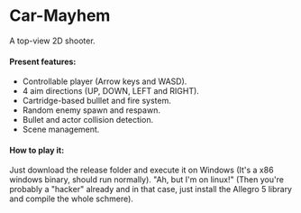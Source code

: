 # Car-Mayhem
A top-view 2D shooter.

#### Present features:

* Controllable player (Arrow keys and WASD).
* 4 aim directions (UP, DOWN, LEFT and RIGHT).
* Cartridge-based bulllet and fire system.
* Random enemy spawn and respawn.
* Bullet and actor collision detection.
* Scene management.

#### How to play it:

Just download the release folder and execute it on Windows (It's a x86 windows binary, should run normally). "Ah, but I'm on linux!" (Then you're probably a "hacker" already and in that case, just install the Allegro 5 library and compile the whole schmere).
